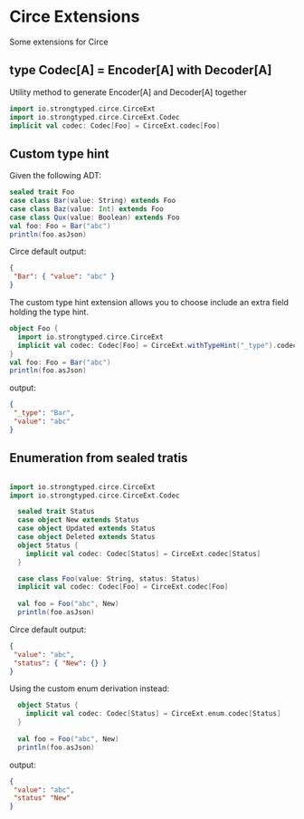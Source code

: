 # Circe Extensions

Some extensions for Circe

## type Codec[A] = Encoder[A] with Decoder[A]

Utility method to generate Encoder[A] and Decoder[A] together
```scala
import io.strongtyped.circe.CirceExt
import io.strongtyped.circe.CirceExt.Codec
implicit val codec: Codec[Foo] = CirceExt.codec[Foo]
```

## Custom type hint

Given the following ADT: 
```scala
sealed trait Foo
case class Bar(value: String) extends Foo
case class Baz(value: Int) extends Foo
case class Qux(value: Boolean) extends Foo
val foo: Foo = Bar("abc")
println(foo.asJson)
```    
Circe default output: 
```json
{
 "Bar": { "value": "abc" }
}
```

The custom type hint extension allows you to choose include an extra field holding the type hint.
```scala
object Foo {
  import io.strongtyped.circe.CirceExt
  implicit val codec: Codec[Foo] = CirceExt.withTypeHint("_type").codec[Foo]
}
val foo: Foo = Bar("abc")
println(foo.asJson)
```
output: 

```json
{
 "_type": "Bar",
 "value": "abc"
}
```

## Enumeration from sealed tratis

```scala

import io.strongtyped.circe.CirceExt
import io.strongtyped.circe.CirceExt.Codec

  sealed trait Status
  case object New extends Status
  case object Updated extends Status
  case object Deleted extends Status
  object Status {
    implicit val codec: Codec[Status] = CirceExt.codec[Status]
  }

  case class Foo(value: String, status: Status)
  implicit val codec: Codec[Foo] = CirceExt.codec[Foo]
  
  val foo = Foo("abc", New)
  println(foo.asJson)
```    

Circe default output: 

```json
{
 "value": "abc",
 "status": { "New": {} }
}
```

Using the custom enum derivation instead:
```scala
  object Status {
    implicit val codec: Codec[Status] = CirceExt.enum.codec[Status]
  }
  
  val foo = Foo("abc", New)
  println(foo.asJson)
```  

output: 

```json
{
 "value": "abc",
 "status" "New"
}
```
